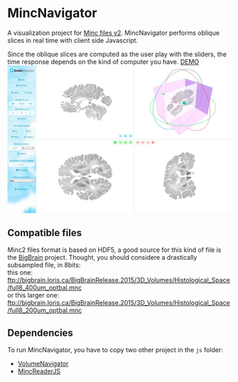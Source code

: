 # MincNavigator
A visualization project for [Minc files v2](https://en.wikibooks.org/wiki/MINC/SoftwareDevelopment/MINC2.0_File_Format_Reference). MincNavigator performs oblique slices in real time with client side Javascript.  

Since the oblique slices are computed as the user play with the sliders, the time response depends on the kind of computer you have.
[DEMO](http://mcgill.jonathanlurie.fr/mincnavigator/)
![](help-images/all.jpg)

## Compatible files
Minc2 files format is based on HDF5, a good source for this kind of file is the [BigBrain](https://bigbrain.loris.ca/main.php) project. Thought, you should considere a drastically subsampled file, in 8bits:  
this one: ftp://bigbrain.loris.ca/BigBrainRelease.2015/3D_Volumes/Histological_Space/full8_400um_optbal.mnc  
or this larger one: ftp://bigbrain.loris.ca/BigBrainRelease.2015/3D_Volumes/Histological_Space/full8_200um_optbal.mnc  

## Dependencies
To run MincNavigator, you have to copy two other project in the `js` folder:  
- [VolumeNavigator](https://github.com/jonathanlurie/VolumeNavigator)
- [MincReaderJS](https://github.com/jonathanlurie/MincReaderJS)
